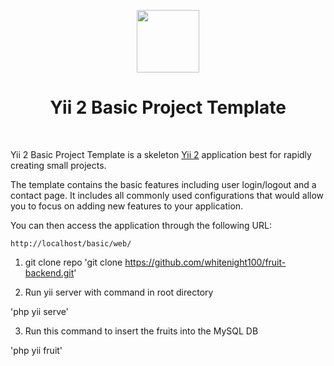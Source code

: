 <p align="center">
    <a href="https://github.com/yiisoft" target="_blank">
        <img src="https://avatars0.githubusercontent.com/u/993323" height="100px">
    </a>
    <h1 align="center">Yii 2 Basic Project Template</h1>
    <br>
</p>

Yii 2 Basic Project Template is a skeleton [Yii 2](http://www.yiiframework.com/) application best for
rapidly creating small projects.

The template contains the basic features including user login/logout and a contact page.
It includes all commonly used configurations that would allow you to focus on adding new
features to your application.



You can then access the application through the following URL:

~~~
http://localhost/basic/web/
~~~


1. git clone repo
'git clone https://github.com/whitenight100/fruit-backend.git'

2. Run yii server with command in root directory

'php yii serve'

3. Run this command to insert the fruits into the MySQL DB

'php yii fruit'

